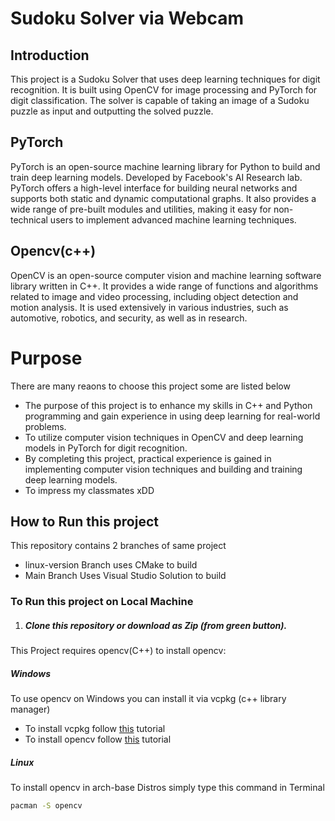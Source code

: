 # Sudoku Solver via Webcam
## Introduction
This project is a Sudoku Solver that uses deep learning techniques for digit recognition. It is built using OpenCV for image processing and PyTorch for digit classification. The solver is capable of taking an image of a Sudoku puzzle as input and outputting the solved puzzle.
##  PyTorch
PyTorch is an open-source machine learning library for Python to build and train deep learning models. Developed by Facebook's AI Research lab. PyTorch offers a high-level interface for building neural networks and supports both static and dynamic computational graphs. It also provides a wide range of pre-built modules and utilities, making it easy for non-technical users to implement advanced machine learning techniques. 
 ## Opencv(c++)
 OpenCV is an open-source computer vision and machine learning software library written in C++. It provides a wide range of functions and algorithms related to image and video processing, including object detection and motion analysis. It is used extensively in various industries, such as automotive, robotics, and security, as well as in research.

# Purpose
There are many reaons to choose this project some are listed below
- The purpose of this project is to enhance my skills in C++ and Python programming and gain experience in using deep learning for real-world problems.
- To utilize computer vision techniques in OpenCV and deep learning models in PyTorch for digit recognition.
- By completing this project, practical experience is gained in implementing computer vision techniques and building and training deep learning models.
- To impress my classmates xDD

## How to Run this project
This repository contains 2 branches of same project
- linux-version Branch uses CMake to build
-  Main Branch Uses Visual Studio Solution to build

### To Run this project on Local Machine 
1. ##### Clone this repository or download as Zip (from green button).

This Project requires opencv(C++) to install opencv: 
##### Windows
To use opencv on Windows you can install it via vcpkg (c++ library manager) 
- To install vcpkg follow [this](https://www.youtube.com/watch?v=wRnjahwxZ8A) tutorial
- To install opencv follow [this](https://eximia.co/hello-opencv-with-c-using-visual-studio-2017-and-vcpkg/) tutorial
##### Linux
To install opencv in arch-base Distros simply type this command in Terminal
```bash
pacman -S opencv
```

